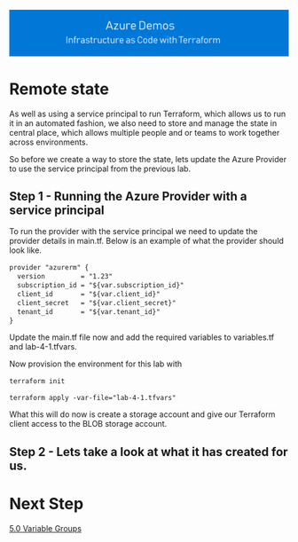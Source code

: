 [![infra as code with Terraform](/docs/images/banner.png)](/README.md)

# Remote state

As well as using a service principal to run Terraform, which allows us to run it in an automated fashion, we also need to store and manage the state in central place, which allows multiple people and or teams to work together across environments.

So before we create a way to store the state, lets update the Azure Provider to use the service principal from the previous lab.

## Step 1 - Running the Azure Provider with a service principal

To run the provider with the service principal we need to update the provider details in main.tf. Below is an example of what the provider should look like.

```
provider "azurerm" {
  version         = "1.23"
  subscription_id = "${var.subscription_id}"
  client_id       = "${var.client_id}"
  client_secret   = "${var.client_secret}"
  tenant_id       = "${var.tenant_id}"
}
```

Update the main.tf file now and add the required variables to variables.tf and lab-4-1.tfvars.

Now provision the environment for this lab with

```
terraform init
```

```
terraform apply -var-file="lab-4-1.tfvars"
```

What this will do now is create a storage account and give our Terraform client access to the BLOB storage account.

## Step 2 - Lets take a look at what it has created for us.


# Next Step
[5.0 Variable Groups](../5.0)